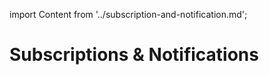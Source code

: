 import Content from '../subscription-and-notification.md';


# Subscriptions & Notifications

<Content />